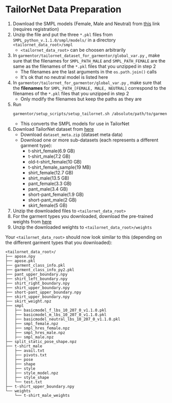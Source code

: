 # TailorNet Data Preparation
1) Download the SMPL models (Female, Male and Neutral) from [this](https://smpl.is.tue.mpg.de/) link (requires registration)
2) Unzip the file and put the three `*.pkl` files from `SMPL_python_v.1.1.0/smpl/models/` in a directory `<tailornet_data_root>/smpl`
    * `<tailornet_data_root>` can be choosen arbitrarily
3) In `garmentor/tailornet_dataset_for_garmentor/global_var.py` , make sure that the filenames for `SMPL_PATH_MALE` and `SMPL_PATH_FEMALE` are the same as the filenames of the `*.pkl` files that you unzipped in step 2
    * The filenames are the last arguments in the `os.path.join()` calls
    * It's ok that no neutral model is listed here
4) In `garmentor/tailornet_for_garmentor/global_var.py` , make sure that the **filenames** for `SMPL_PATH_[FEMALE, MALE, NEUTRAL]` correspond to the filenames of the `*.pkl` files that you unzipped in step 2
    * Only modify the filenames but keep the paths as they are
5) Run
    ```bash
    garmentor/setup_scripts/setup_tailornet.sh /absolute/path/to/garmentor/directory <absolute_tailornet_data_root_dir>
    ```
    * This converts the SMPL models for use in TailorNet
6) Download TailorNet dataset from [here](https://nextcloud.mpi-klsb.mpg.de/index.php/s/W7a57iXRG9Yms6P)
    * Download `dataset_meta.zip` (dataset meta data)
    * Download one or more sub-datasets (each represents a different garment type):
        * t-shirt_female(6.9 GB)
        * t-shirt_male(7.2 GB)
        * old-t-shirt_female(10 GB)
        * t-shirt_female_sample(19 MB)
        * shirt_female(12.7 GB)
        * shirt_male(13.5 GB)
        * pant_female(3.3 GB)
        * pant_male(3.4 GB)
        * short-pant_female(1.9 GB)
        * short-pant_male(2 GB)
        * skirt_female(5 GB)
7) Unzip the downloaded files to `<tailornet_data_root>`
8) For the garment types you downloaded, download the pre-trained weights from [here](https://nextcloud.mpi-klsb.mpg.de/index.php/s/LTWJPcRt7gsgoss)
9) Unzip the downloaded weights to `<tailornet_data_root>/weights`

Your `<tailornet_data_root>` should now look similar to this (depending on the different garment types that you downloaded):

```
<tailornet_data_root>/
├── apose.npy
├── apose.pkl
├── garment_class_info.pkl
├── garment_class_info_py2.pkl
├── pant_upper_boundary.npy
├── shirt_left_boundary.npy
├── shirt_right_boundary.npy
├── shirt_upper_boundary.npy
├── short-pant_upper_boundary.npy
├── skirt_upper_boundary.npy
├── skirt_weight.npz
├── smpl
│   ├── basicmodel_f_lbs_10_207_0_v1.1.0.pkl
│   ├── basicmodel_m_lbs_10_207_0_v1.1.0.pkl
│   ├── basicmodel_neutral_lbs_10_207_0_v1.1.0.pkl
│   ├── smpl_female.npz
│   ├── smpl_hres_female.npz
│   ├── smpl_hres_male.npz
│   ├── smpl_male.npz
├── split_static_pose_shape.npz
├── t-shirt_male
│   ├── avail.txt
│   ├── pivots.txt
│   ├── pose
│   ├── shape
│   ├── style
│   ├── style_model.npz
│   ├── style_shape
│   └── test.txt
├── t-shirt_upper_boundary.npy
└── weights
    └── t-shirt_male_weights
```
